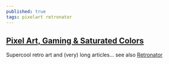 ```yaml
---
published: true
tags: pixelart retronator
---
```

## [Pixel Art, Gaming & Saturated Colors](https://medium.com/retronator-magazine)

Supercool retro art and (very) long articles...
see also [Retronator](http://www.retronator.com/)
